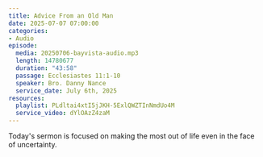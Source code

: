 ```yaml
---
title: Advice From an Old Man
date: 2025-07-07 07:00:00
categories:
- Audio
episode:
  media: 20250706-bayvista-audio.mp3
  length: 14780677
  duration: "43:58"
  passage: Ecclesiastes 11:1-10
  speaker: Bro. Danny Nance
  service_date: July 6th, 2025
resources:
  playlist: PLdltai4xtI5jJKH-5ExlQWZTInNmdUo4M
  service_video: dYlOAzZ4zaM
---
```

Today's sermon is focused on making the most out of life even in the face of uncertainty.
